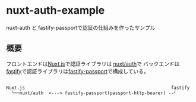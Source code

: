 # nuxt-auth-example

nuxt-auth と fastify-passportで認証の仕組みを作ったサンプル


## 概要


フロントエンドは[Nuxt.js](https://nuxtjs.org/ja/)で認証ライブラリは [nuxt/auth](https://auth.nuxtjs.org/)で
バックエンドは[fastify](https://www.fastify.io/)で認証ライブラリは[fastify-passport](https://www.npmjs.com/package/fastify-passport)で構成している。


```

Nuxt.js                                                       fastify
  └──nuxt/auth  <---> fastify-passport(passport-http-bearer) --┘

```